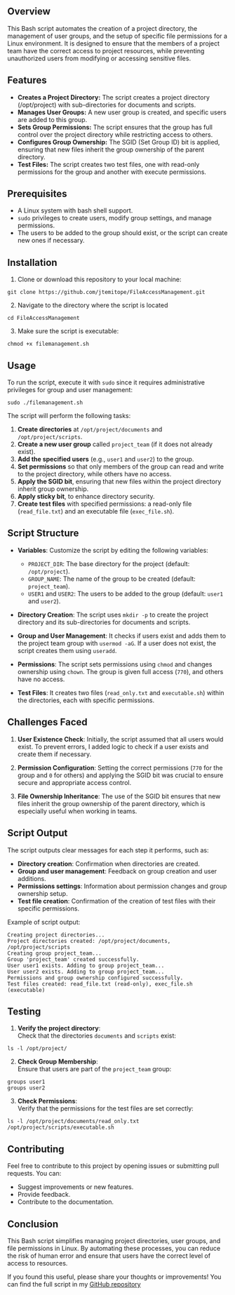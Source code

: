 ## Overview

This Bash script automates the creation of a project directory, the management of user groups, and the setup of specific file permissions for a Linux environment. It is designed to ensure that the members of a project team have the correct access to project resources, while preventing unauthorized users from modifying or accessing sensitive files.

## Features
* **Creates a Project Directory:** The script creates a project directory (/opt/project) with sub-directories for documents and scripts.
* **Manages User Groups:** A new user group is created, and specific users are added to this group.
* **Sets Group Permissions:** The script ensures that the group has full control over the project directory while restricting access to others.
* **Configures Group Ownership:** The SGID (Set Group ID) bit is applied, ensuring that new files inherit the group ownership of the parent directory.
* **Test Files:** The script creates two test files, one with read-only permissions for the group and another with execute permissions.

## Prerequisites
* A Linux system with bash shell support.
* `sudo` privileges to create users, modify group settings, and manage permissions.
* The users to be added to the group should exist, or the script can create new ones if necessary.

## Installation
1. Clone or download this repository to your local machine:
```
git clone https://github.com/jtemitope/FileAccessManagement.git
```
2. Navigate to the directory where the script is located
```
cd FileAccessManagement
```
3. Make sure the script is executable:
```
chmod +x filemanagement.sh
```

## Usage
To run the script, execute it with `sudo` since it requires administrative privileges for group and user management:
```
sudo ./filemanagement.sh
```
The script will perform the following tasks:

1. **Create directories** at `/opt/project/documents` and `/opt/project/scripts`.
2. **Create a new user group** called `project_team` (if it does not already exist).
3. **Add the specified users** (e.g., `user1` and `user2`) to the group.
4. **Set permissions** so that only members of the group can read and write to the project directory, while others have no access.
5. **Apply the SGID bit**, ensuring that new files within the project directory inherit group ownership.
6. **Apply sticky bit**, to enhance directory security.
7. **Create test files** with specified permissions: a read-only file (`read_file.txt`) and an executable file (`exec_file.sh`).

## Script Structure
- **Variables**: Customize the script by editing the following variables:
    
    - `PROJECT_DIR`: The base directory for the project (default: `/opt/project`).
    - `GROUP_NAME`: The name of the group to be created (default: `project_team`).
    - `USER1` and `USER2`: The users to be added to the group (default: `user1` and `user2`).
    
- **Directory Creation**: The script uses `mkdir -p` to create the project directory and its sub-directories for documents and scripts.
    
- **Group and User Management**: It checks if users exist and adds them to the project team group with `usermod -aG`. If a user does not exist, the script creates them using `useradd`.
    
- **Permissions**: The script sets permissions using `chmod` and changes ownership using `chown`. The group is given full access (`770`), and others have no access.
    
- **Test Files**: It creates two files (`read_only.txt` and `executable.sh`) within the directories, each with specific permissions.

## **Challenges Faced**

1. **User Existence Check**: Initially, the script assumed that all users would exist. To prevent errors, I added logic to check if a user exists and create them if necessary.
    
2. **Permission Configuration**: Setting the correct permissions (`770` for the group and `0` for others) and applying the SGID bit was crucial to ensure secure and appropriate access control.
    
3. **File Ownership Inheritance**: The use of the SGID bit ensures that new files inherit the group ownership of the parent directory, which is especially useful when working in teams.

## **Script Output**

The script outputs clear messages for each step it performs, such as:

- **Directory creation**: Confirmation when directories are created.
- **Group and user management**: Feedback on group creation and user additions.
- **Permissions settings**: Information about permission changes and group ownership setup.
- **Test file creation**: Confirmation of the creation of test files with their specific permissions.

Example of script output:
```
Creating project directories...
Project directories created: /opt/project/documents, /opt/project/scripts
Creating group project_team...
Group 'project_team' created successfully.
User user1 exists. Adding to group project_team...
User user2 exists. Adding to group project_team...
Permissions and group ownership configured successfully.
Test files created: read_file.txt (read-only), exec_file.sh (executable)
```

## **Testing**
1. **Verify the project directory**:  
    Check that the directories `documents` and `scripts` exist:
```
ls -l /opt/project/
```
    
2. **Check Group Membership**:  
    Ensure that users are part of the `project_team` group:
```
groups user1
groups user2
```
    
3. **Check Permissions**:  
    Verify that the permissions for the test files are set correctly:
```
ls -l /opt/project/documents/read_only.txt /opt/project/scripts/executable.sh
```

## **Contributing**

Feel free to contribute to this project by opening issues or submitting pull requests. You can:

- Suggest improvements or new features.
- Provide feedback.
- Contribute to the documentation.

## **Conclusion**

This Bash script simplifies managing project directories, user groups, and file permissions in Linux. By automating these processes, you can reduce the risk of human error and ensure that users have the correct level of access to resources.

If you found this useful, please share your thoughts or improvements! You can find the full script in my [GitHub repository](https://github.com/jtemitope/FileAccessManagement.git)
